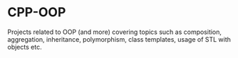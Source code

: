 # CPP-OOP
Projects related to OOP (and more) covering topics such as composition, aggregation, inheritance, polymorphism, class templates, usage of STL with objects etc.
